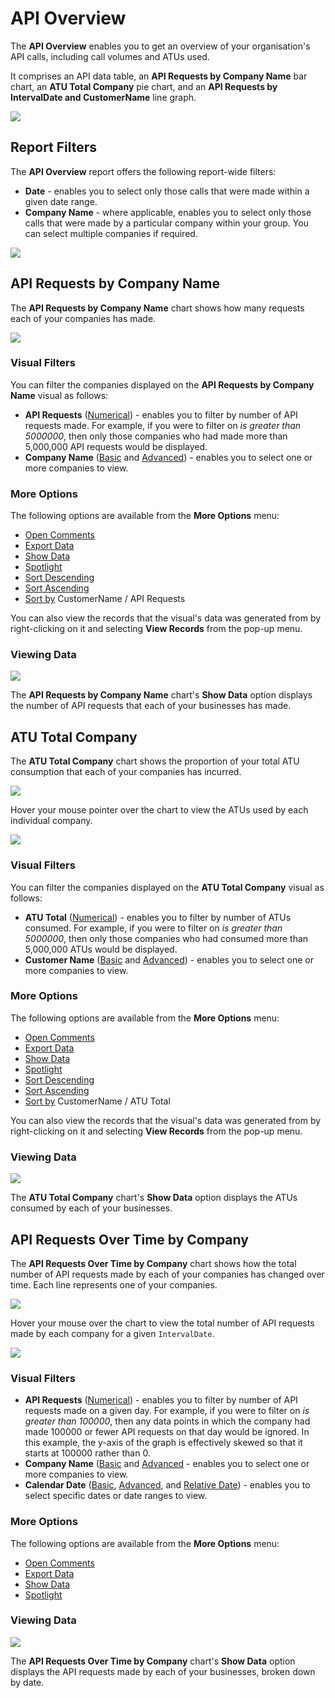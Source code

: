 # API Overview

The **API Overview** enables you to get an overview of your organisation's API calls, including call volumes and ATUs used. 

It comprises an API data table, an **API Requests by Company Name** bar chart, an **ATU Total Company** pie chart, and an **API Requests by IntervalDate and CustomerName** line graph. 

<a href="../images/reports/api2.png" target="_blank">
    <img src="../images/reports/api2.png"/>
</a>

## Report Filters

The **API Overview** report offers the following report-wide filters:

* **Date** - enables you to select only those calls that were made within a given date range.
* **Company Name** - where applicable, enables you to select only those calls that were made by a particular company within your group. You can select multiple companies if required.

<a href="../images/reports/api-left-filter2.png" target="_blank">
    <img src="../images/reports/api-left-filter2.png"/>
</a>

## API Requests by Company Name

The **API Requests by Company Name** chart shows how many requests each of your companies has made.

<a href="../images/reports/api-custname2.png" target="_blank">
    <img src="../images/reports/api-custname2.png"/>
</a>

### Visual Filters

You can filter the companies displayed on the **API Requests by Company Name** visual as follows: 

* **API Requests** ([Numerical](/pro/reports/filters-options.html#using-numerical-filters)) - enables you to filter by number of API requests made. For example, if you were to filter on *is greater than 5000000*, then only those companies who had made more than 5,000,000 API requests would be displayed.
* **Company Name** ([Basic](/pro/reports/filters-options.html#using-basic-filters) and [Advanced](/pro/reports/filters-options.html#using-advanced-filters)) - enables you to select one or more companies to view.

### More Options

The following options are available from the **More Options** menu:

* [Open Comments](/pro/reports/filters-options.html#open-comments)
* [Export Data](/pro/reports/filters-options.html#export-data)
* [Show Data](/pro/reports/filters-options.html#show-data)
* [Spotlight](/pro/reports/filters-options.html#spotlight)
* [Sort Descending](/pro/reports/filters-options.html#sort-descending--ascending--sort-by)
* [Sort Ascending](/pro/reports/filters-options.html#sort-descending--ascending--sort-by)
* [Sort by](/pro/reports/filters-options.html#sort-descending--ascending--sort-by) CustomerName / API Requests

You can also view the records that the visual's data was generated from by right-clicking on it and selecting **View Records** from the pop-up menu.

### Viewing Data

<a href="../images/reports/api-custname-data.png" target="_blank">
    <img src="../images/reports/api-custname-data.png"/>
</a>

The **API Requests by Company Name** chart's **Show Data** option displays the number of API requests that each of your businesses has made.

## ATU Total Company

The **ATU Total Company** chart shows the proportion of your total ATU consumption that each of your companies has incurred.

<a href="../images/reports/api-atu.png" target="_blank">
    <img src="../images/reports/api-atu.png"/>
</a>

Hover your mouse pointer over the chart to view the ATUs used by each individual company.

<a href="../images/reports/api-atu-highlight.png" target="_blank">
    <img src="../images/reports/api-atu-highlight.png"/>
</a>

### Visual Filters

You can filter the companies displayed on the **ATU Total Company** visual as follows: 

* **ATU Total** ([Numerical](/pro/reports/filters-options.html#using-numerical-filters)) - enables you to filter by number of ATUs consumed. For example, if you were to filter on *is greater than 5000000*, then only those companies who had consumed more than 5,000,000 ATUs would be displayed.
* **Customer Name** ([Basic](/pro/reports/filters-options.html#using-basic-filters) and [Advanced](/pro/reports/filters-options.html#using-advanced-filters)) - enables you to select one or more companies to view.

### More Options

The following options are available from the **More Options** menu:

* [Open Comments](/pro/reports/filters-options.html#open-comments)
* [Export Data](/pro/reports/filters-options.html#export-data)
* [Show Data](/pro/reports/filters-options.html#show-data)
* [Spotlight](/pro/reports/filters-options.html#spotlight)
* [Sort Descending](/pro/reports/filters-options.html#sort-descending--ascending--sort-by)
* [Sort Ascending](/pro/reports/filters-options.html#sort-descending--ascending--sort-by)
* [Sort by](/pro/reports/filters-options.html#sort-descending--ascending--sort-by) CustomerName / ATU Total

You can also view the records that the visual's data was generated from by right-clicking on it and selecting **View Records** from the pop-up menu.

### Viewing Data

<a href="../images/reports/api-atu-data.png" target="_blank">
    <img src="../images/reports/api-atu-data.png"/>
</a>

The **ATU Total Company** chart's **Show Data** option displays the ATUs consumed by each of your businesses.

## API Requests Over Time by Company

The **API Requests Over Time by Company** chart shows how the total number of API requests made by each of your companies has changed over time. Each line represents one of your companies.

<a href="../images/reports/api-requests2.png" target="_blank">
    <img src="../images/reports/api-requests2.png"/>
</a>

Hover your mouse over the chart to view the total number of API requests made by each company for a given `IntervalDate`.

<a href="../images/reports/api-requests-highlight2.png" target="_blank">
    <img src="../images/reports/api-requests-highlight2.png"/>
</a>

### Visual Filters

* **API Requests** ([Numerical](/pro/reports/filters-options.html#using-numerical-filters)) - enables you to filter by number of API requests made on a given day. For example, if you were to filter on *is greater than 100000*, then any data points in which the company had made 100000 or fewer API requests on that day would be ignored. In this example, the y-axis of the graph is effectively skewed so that it starts at 100000 rather than 0.
* **Company Name** ([Basic](/pro/reports/filters-options.html#using-basic-filters) and [Advanced](/pro/reports/filters-options.html#using-advanced-filters) - enables you to select one or more companies to view.
* **Calendar Date** ([Basic](/pro/reports/filters-options.html#using-basic-filters), [Advanced](/pro/reports/filters-options.html#using-advanced-filters), and [Relative Date](/pro/reports/filters-options.html#using-relative-date-filters)) - enables you to select specific dates or date ranges to view. 

### More Options

The following options are available from the **More Options** menu:

* [Open Comments](/pro/reports/filters-options.html#open-comments)
* [Export Data](/pro/reports/filters-options.html#export-data)
* [Show Data](/pro/reports/filters-options.html#show-data)
* [Spotlight](/pro/reports/filters-options.html#spotlight)

### Viewing Data

<a href="../images/reports/api-requests-data.png" target="_blank">
    <img src="../images/reports/api-requests-data.png"/>
</a>

The **API Requests Over Time by Company** chart's **Show Data** option displays the API requests made by each of your businesses, broken down by date.